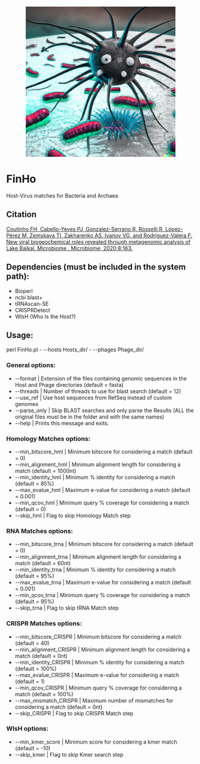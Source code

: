 <p align="center">
  <img src="https://github.com/felipehcoutinho/FinHo/blob/main/FinHo_Logo.png" width="400" height="400" alt="Virathon logo generated with Craiyon"/>
</p>

# FinHo
Host-Virus matches for Bacteria and Archaea

## Citation
[Coutinho FH, Cabello-Yeves PJ, Gonzalez-Serrano R, Rosselli R, López-Pérez M, Zemskaya TI, Zakharenko AS, Ivanov VG, and
Rodriguez-Valera F. New viral biogeochemical roles revealed through metagenomic analysis of Lake Baikal. Microbiome . Microbiome; 2020;8:163.](https://microbiomejournal.biomedcentral.com/articles/10.1186/s40168-020-00936-4)

## Dependencies (must be included in the system path):
- Bioperl
- ncbi blast+
- tRNAscan-SE
- CRISPRDetect
- WIsH (Who Is the Host?)

## Usage:

perl FinHo.pl - --hosts Hosts_dir/ - --phages Phage_dir/

### General options:
- --format | Extension of the files containing genomic sequences in the Host and Phage directories (default = fasta)
- --threads | Number of threads to use for blast search (default = 12)
- --use_ref | Use host sequences from RefSeq  instead of custom genomes
- --parse_only | Skip BLAST searches and only parse the Results (ALL the original files must be in the folder and with the same names)
- --help | Prints this message and exits.

### Homology Matches options:
- --min_bitscore_hml | Minimum bitscore for considering a match (default = 0)
- --min_alignment_hml | Minimum alignment length for considering a match (default = 1000nt)
- --min_identity_hml | Minimum % identity for considering a match (default = 85%)
- --max_evalue_hml | Maximum e-value for considering a match (default = 0.001)
- --min_qcov_hml | Minimum query % coverage for considering a match (default = 0)
- --skip_hml | Flag to skip Homology Match step

### RNA Matches options:
- --min_bitscore_trna | Minimum bitscore for considering a match (default = 0)
- --min_alignment_trna | Minimum alignment length for considering a match (default = 60nt)
- --min_identity_trna | Minimum % identity for considering a match (default = 95%)
- --max_evalue_trna | Maximum e-value for considering a match (default = 0.001)
- --min_qcov_trna | Minimum query % coverage for considering a match (default = 95%)
- --skip_trna | Flag to skip tRNA Match step

### CRISPR Matches options:
- --min_bitscore_CRISPR | Minimum bitscore for considering a match (default = 40)
- --min_alignment_CRISPR | Minimum alignment length for considering a match (default = 0nt)
- --min_identity_CRISPR | Minimum % identity for considering a match (default = 100%)
- --max_evalue_CRISPR | Maximum e-value for considering a match (default = 1)
- --min_qcov_CRISPR | Minimum query % coverage for considering a match (default = 100%)
- --max_mismatch_CRISPR | Maximum number of mismatches for considering a match (default = 0nt)
- --skip_CRISPR | Flag to skip CRISPR Match step

### WIsH options:
- --min_kmer_score | Minimum score for considering a kmer match (default = -10)
- --skip_kmer | Flag to skip Kmer search step
